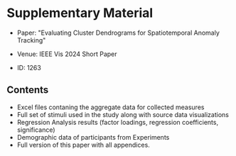 # Supplementary Material

* Paper: "Evaluating Cluster Dendrograms for Spatiotemporal Anomaly Tracking"

* Venue: IEEE Vis 2024 Short Paper

* ID: 1263

## Contents

* Excel files contaning the aggregate data for collected measures
* Full set of stimuli used in the study along with source data visualizations
* Regression Analysis results (factor loadings, regression coefficients, significance)
* Demographic data of participants from Experiments
* Full version of this paper with all appendices.
